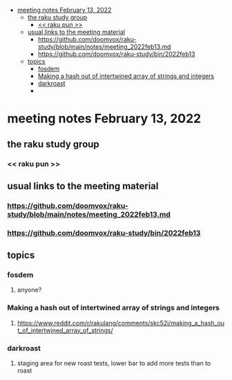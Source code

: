 - [meeting notes February 13, 2022](#org0e599f7)
  - [the raku study group](#orgbf710c7)
    - [<< raku pun >>](#org3cf54c9)
  - [usual links to the meeting material](#org387b5e8)
    - [<https://github.com/doomvox/raku-study/blob/main/notes/meeting_2022feb13.md>](#org297fa50)
    - [<https://github.com/doomvox/raku-study/bin/2022feb13>](#orge48a25d)
  - [topics](#org54bd5e4)
    - [fosdem](#org3a7d469)
    - [Making a hash out of intertwined array of strings and integers](#org4aea26f)
    - [darkroast](#org473772d)
    - [](#orgc208793)


<a id="org0e599f7"></a>

# meeting notes February 13, 2022


<a id="orgbf710c7"></a>

## the raku study group


<a id="org3cf54c9"></a>

### << raku pun >>


<a id="org387b5e8"></a>

## usual links to the meeting material


<a id="org297fa50"></a>

### <https://github.com/doomvox/raku-study/blob/main/notes/meeting_2022feb13.md>


<a id="orge48a25d"></a>

### <https://github.com/doomvox/raku-study/bin/2022feb13>


<a id="org54bd5e4"></a>

## topics


<a id="org3a7d469"></a>

### fosdem

1.  anyone?


<a id="org4aea26f"></a>

### Making a hash out of intertwined array of strings and integers

1.  <https://www.reddit.com/r/rakulang/comments/skc52i/making_a_hash_out_of_intertwined_array_of_strings/>


<a id="org473772d"></a>

### darkroast

1.  staging area for new roast tests, lower bar to add more tests than to roast


<a id="orgc208793"></a>

###
